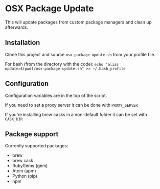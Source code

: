 # OSX Package Update

This will update packages from custom package managers and clean up afterwards.

## Installation

Clone this project and source `osx-package-update.sh` from your profile file.

For bash (from the directory with the code): `echo "alias update=$(pwd)/osx-package-update.sh" >> ~/.bash_profile`

## Configuration

Configuration variables are in the top of the script.

If you need to set a proxy server it can be done with `PROXY_SERVER`

If you're installing brew casks in a non-default folder it can be set with `CASK_DIR`

## Package support

Currently supported packages:

* brew
* brew cask
* RubyGems (gem)
* Atom (apm)
* Python (pip)
* npm
